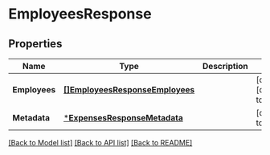 # EmployeesResponse

## Properties
Name | Type | Description | Notes
------------ | ------------- | ------------- | -------------
**Employees** | [**[]EmployeesResponseEmployees**](EmployeesResponse_employees.md) |  | [optional] [default to null]
**Metadata** | [***ExpensesResponseMetadata**](ExpensesResponse_metadata.md) |  | [default to null]

[[Back to Model list]](../README.md#documentation-for-models) [[Back to API list]](../README.md#documentation-for-api-endpoints) [[Back to README]](../README.md)

